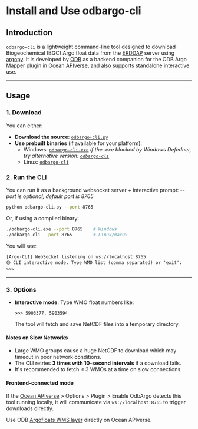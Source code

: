 # Install and Use odbargo-cli

## Introduction  
`odbargo-cli` is a lightweight command-line tool designed to download Biogeochemical (BGC) Argo float data from the [ERDDAP](https://erddap.ifremer.fr/erddap/index.html) server using [argopy](https://argopy.readthedocs.io/en/latest/).
It is developed by [ODB](https://www.odb.ntu.edu.tw/) as a backend companion for the ODB Argo Mapper plugin in [Ocean APIverse](https://api.odb.ntu.edu.tw/hub/), and also supports standalone interactive use.

---

## Usage

### 1. Download

You can either:

- **Download the source**: [`odbargo-cli.py`](https://raw.githubusercontent.com/cywhale/argo/refs/heads/main/odbargo-cli.py)
- **Use prebuilt binaries** (if available for your platform):  
  - Windows: [`odbargo-cli.exe`](https://github.com/cywhale/argo/blob/main/dist/win_cli/odbargo-cli.exe)
    *if the .exe blocked by Windows Defedner, try alternative version: [`odbargo-cli`](https://github.com/cywhale/argo/blob/main/dist/win_cli/odbargo-cli)* 
  - Linux: [`odbargo-cli`](https://github.com/cywhale/argo/blob/main/dist/linux_cli/odbargo-cli.exe)

### 2. Run the CLI

You can run it as a background websocket server + interactive prompt:
*--port is optional, default port is 8765*

```bash
python odbargo-cli.py --port 8765
```

Or, if using a compiled binary:

```bash
./odbargo-cli.exe --port 8765    # Windows
./odbargo-cli --port 8765        # Linux/macOS
```

You will see:

```
[Argo-CLI] WebSocket listening on ws://localhost:8765
🟡 CLI interactive mode. Type WMO list (comma separated) or 'exit':
>>>
```

---

### 3. Options

* **Interactive mode**:
  Type WMO float numbers like:

  ```
  >>> 5903377, 5903594
  ```

  The tool will fetch and save NetCDF files into a temporary directory.

#### Notes on Slow Networks

* Large WMO groups cause a huge NetCDF to download which may timeout in poor network conditions.
* The CLI retries **3 times with 10-second intervals** if a download fails.
* It's recommended to fetch ≤ 3 WMOs at a time on slow connections.

#### Frontend-connected mode
  If the [Ocean APIverse](https://api.odb.ntu.edu.tw/hub/settings) > Options > Plugin > Enable OdbArgo detects this tool running locally, it will communicate via `ws://localhost:8765` to trigger downloads directly.

  Use ODB [Argofloats WMS layer](https://api.odb.ntu.edu.tw/hub/earth/settings?ogcurl=https://ecodata.odb.ntu.edu.tw/geoserver/odbargo/wms&service=WMS&layer=argofloats) directly on Ocean APIverse.

